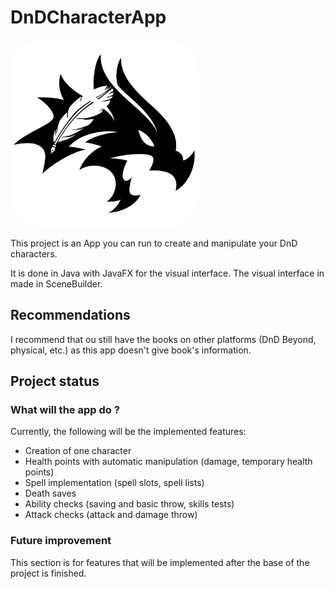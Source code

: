 # DnDCharacterApp

<img src="src/main/resources/com/nightbreeze/images/logo-DnDCharacterApp.jpg" alt="Logo" style="width:300px; height: auto; border-radius: 50px;">

This project is an App you can run to create and manipulate your DnD characters.

It is done in Java with JavaFX for the visual interface.
The visual interface in made in SceneBuilder.

## Recommendations

I recommend that ou still have the books on other platforms (DnD Beyond, physical, etc.) as this app doesn't give book's information.

## Project status

### What will the app do ?

Currently, the following will be the implemented features:

- Creation of one character
- Health points with automatic manipulation (damage, temporary health points)
- Spell implementation (spell slots, spell lists)
- Death saves
- Ability checks (saving and basic throw, skills tests)
- Attack checks (attack and damage throw)

<!-- ### Newest feature added

- # -->

### Future improvement

This section is for features that will be implemented after the base of the project is finished.

